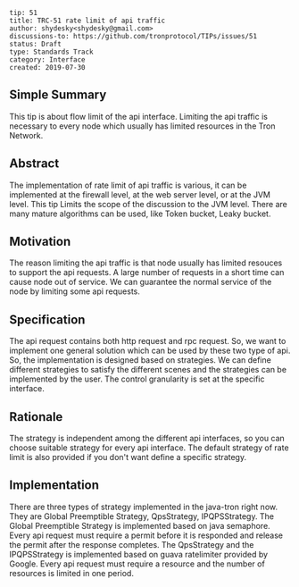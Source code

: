 ```
tip: 51
title: TRC-51 rate limit of api traffic
author: shydesky<shydesky@gmail.com>
discussions-to: https://github.com/tronprotocol/TIPs/issues/51
status: Draft
type: Standards Track
category: Interface
created: 2019-07-30
```

## Simple Summary

This tip is about flow limit of the api interface. Limiting the api traffic is necessary to every node which usually has limited resources in the Tron Network.

## Abstract

The implementation of rate limit of api traffic is various, it can be implemented at the firewall level, at the web server level, or at the JVM level. This tip Limits the scope of the discussion to the JVM level.
There are many mature algorithms can be used, like Token bucket, Leaky bucket.

## Motivation

The reason limiting the api traffic is that node usually has limited resouces to support the api requests. A large number of requests in a short time can cause node out of service. We can guarantee the normal service of the node by limiting some api requests.

## Specification

The api request contains both http request and rpc request. So, we want to implement one general solution which can be used by these two type of api. So, the implementation is designed based on strategies. We can define different strategies to satisfy the different scenes and the strategies can be implemented by the user.
The control granularity is set at the specific interface.


## Rationale

The strategy is independent among the different api interfaces, so you can choose suitable strategy for every api interface. The default strategy of rate limit is also provided if you don't want define a specific strategy.

## Implementation

There are three types of strategy implemented in the java-tron right now. They are Global Preemptible Strategy, QpsStrategy, IPQPSStrategy. 
The Global Preemptible Strategy is implemented based on java semaphore. Every api request must require a permit before it is responded and release the permit after the response completes. 
The QpsStrategy and the IPQPSStrategy is implemented based on guava ratelimiter provided by Google. Every api request must require a resource and the number of resources is limited in one period.
